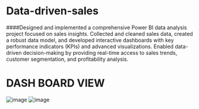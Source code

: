 # Data-driven-sales


####Designed and implemented a comprehensive Power BI data analysis project focused on sales insights. Collected and cleaned sales data, created a robust data model, and developed interactive dashboards with key performance indicators (KPIs) and advanced visualizations. Enabled data-driven decision-making by providing real-time access to sales trends, customer segmentation, and profitability analysis.

# DASH BOARD VIEW
![image](https://github.com/praneethaa83/Data-driven-sales/assets/69303805/20ca8a39-c0b2-48c6-888f-a15e7f37a3d3)
![image](https://github.com/praneethaa83/Data-driven-sales/assets/69303805/2ccb07d0-14ad-45e5-bb2a-29cf7a16e028)
